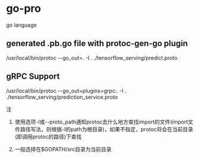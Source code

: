 # go-pro

go language

## generated .pb.go file with protoc-gen-go plugin

/usr/local/bin/protoc --go_out=. -I . ./tensorflow_serving/predict.proto

## gRPC Support

/usr/local/bin/protoc --go_out=plugins=grpc:. -I . ./tensorflow_serving/prediction_service.proto

注

1. 使用选项-I或--proto_path通知protoc去什么地方查找import的文件(import文件路径写法，则根据-I的path为根目录)，如果不指定，protoc将会在当前目录(即调用protoc的路径)下查找  

2. 一般选择在$GOPATH/src目录为当前目录
